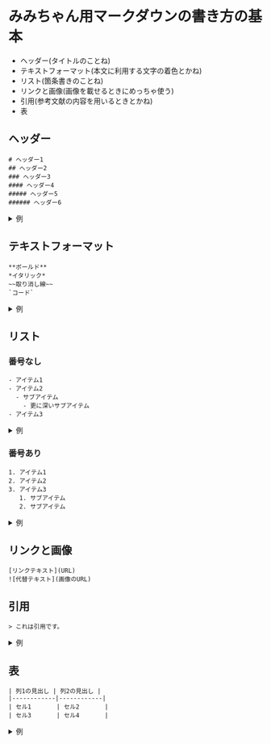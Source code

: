 # みみちゃん用マークダウンの書き方の基本

* ヘッダー(タイトルのことね)
* テキストフォーマット(本文に利用する文字の着色とかね)
* リスト(箇条書きのことね)
* リンクと画像(画像を載せるときにめっちゃ使う)
* 引用(参考文献の内容を用いるときとかね)
* 表

## ヘッダー
```
# ヘッダー1
## ヘッダー2
### ヘッダー3
#### ヘッダー4
##### ヘッダー5
###### ヘッダー6
```

<details>
<summary>例</summary>

# ヘッダー1
## ヘッダー2
### ヘッダー3
#### ヘッダー4
##### ヘッダー5
###### ヘッダー6

</details>

## テキストフォーマット

```
**ボールド**
*イタリック*
~~取り消し線~~
`コード`
```

<details>
<summary>例</summary>

**ボールド**

*イタリック*

~~取り消し線~~

`コード`

</details>

## リスト
### 番号なし

```
- アイテム1
- アイテム2
  - サブアイテム
    - 更に深いサブアイテム
- アイテム3
```

<details>
<summary>例</summary>

- アイテム1
- アイテム2
  - サブアイテム
    - 更に深いサブアイテム
- アイテム3
  
</details>

### 番号あり

```
1. アイテム1
2. アイテム2
3. アイテム3
   1. サブアイテム
   2. サブアイテム
```

<details>
<summary>例</summary>

1. アイテム1
2. アイテム2
3. アイテム3
   1. サブアイテム
   2. サブアイテム
  
</details>

## リンクと画像

```
[リンクテキスト](URL)
![代替テキスト](画像のURL)
```

## 引用

```
> これは引用です。
```

<details>
<summary>例</summary>

> これは引用です。
  
</details>

## 表

```
| 列1の見出し | 列2の見出し |
|------------|------------|
| セル1       | セル2       |
| セル3       | セル4       |
```

<details>
<summary>例</summary>

| 列1の見出し | 列2の見出し |
|------------|------------|
| セル1       | セル2       |
| セル3       | セル4       |
  
</details>
